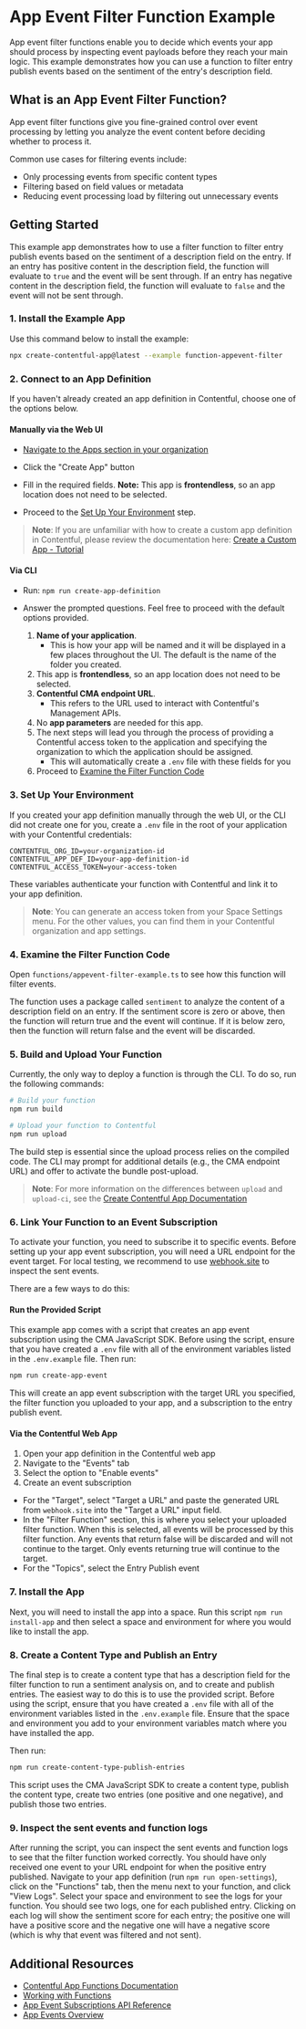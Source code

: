 # App Event Filter Function Example

App event filter functions enable you to decide which events your app should process by inspecting event payloads before they reach your main logic. This example demonstrates how you can use a function to filter entry publish events based on the sentiment of the entry's description field.

## What is an App Event Filter Function?

App event filter functions give you fine-grained control over event processing by letting you analyze the event content before deciding whether to process it.

Common use cases for filtering events include:

- Only processing events from specific content types
- Filtering based on field values or metadata
- Reducing event processing load by filtering out unnecessary events

## Getting Started

This example app demonstrates how to use a filter function to filter entry publish events based on the sentiment of a description field on the entry. If an entry has positive content in the description field, the function will evaluate to `true` and the event will be sent through. If an entry has negative content in the description field, the function will evaluate to `false` and the event will not be sent through.

### 1. Install the Example App

Use this command below to install the example:

```bash
npx create-contentful-app@latest --example function-appevent-filter
```

### 2. Connect to an App Definition

If you haven't already created an app definition in Contentful, choose one of the options below.

#### Manually via the Web UI

- [Navigate to the Apps section in your organization](https://app.contentful.com/deeplink?link=app-definition-list)

- Click the "Create App" button

- Fill in the required fields. **Note:** This app is **frontendless**, so an app location does not need to be selected.

- Proceed to the [Set Up Your Environment](#3-set-up-your-environment) step.

> **Note**: If you are unfamiliar with how to create a custom app definition in Contentful, please review the documentation here: [Create a Custom App - Tutorial](https://www.contentful.com/developers/docs/extensibility/app-framework/tutorial/?utm_source=webapp&utm_medium=app-listing&utm_campaign=in-app-help)

#### Via CLI

- Run: `npm run create-app-definition`
- Answer the prompted questions. Feel free to proceed with the default options provided.

  1. **Name of your application**.
     - This is how your app will be named and it will be displayed in a few places throughout the UI. The default is the name of the folder you created.
  2. This app is **frontendless**, so an app location does not need to be selected.
  3. **Contentful CMA endpoint URL**.
     - This refers to the URL used to interact with Contentful's Management APIs.
  4. No **app parameters** are needed for this app.
  5. The next steps will lead you through the process of providing a Contentful access token to the application and specifying the organization to which the application should be assigned.
     - This will automatically create a `.env` file with these fields for you
  6. Proceed to [Examine the Filter Function Code](#4-examine-the-filter-function-code)

### 3. Set Up Your Environment

If you created your app definition manually through the web UI, or the CLI did not create one for you, create a `.env` file in the root of your application with your Contentful credentials:

```env
CONTENTFUL_ORG_ID=your-organization-id
CONTENTFUL_APP_DEF_ID=your-app-definition-id
CONTENTFUL_ACCESS_TOKEN=your-access-token
```

These variables authenticate your function with Contentful and link it to your app definition.

> **Note**: You can generate an access token from your Space Settings menu. For the other values, you can find them in your Contentful organization and app settings.

### 4. Examine the Filter Function Code

Open `functions/appevent-filter-example.ts` to see how this function will filter events.

The function uses a package called `sentiment` to analyze the content of a description field on an entry. If the sentiment score is zero or above, then the function will return true and the event will continue. If it is below zero, then the function will return false and the event will be discarded.

### 5. Build and Upload Your Function

Currently, the only way to deploy a function is through the CLI. To do so, run the following commands:

```bash
# Build your function
npm run build

# Upload your function to Contentful
npm run upload
```

The build step is essential since the upload process relies on the compiled code. The CLI may prompt for additional details (e.g., the CMA endpoint URL) and offer to activate the bundle post-upload.

> **Note**: For more information on the differences between `upload` and `upload-ci`, see the [Create Contentful App Documentation](https://www.contentful.com/developers/docs/extensibility/app-framework/create-contentful-app/)

### 6. Link Your Function to an Event Subscription

To activate your function, you need to subscribe it to specific events. Before setting up your app event subscription, you will need a URL endpoint for the event target. For local testing, we recommend to use [webhook.site](https://webhook.site/) to inspect the sent events.

There are a few ways to do this:

#### Run the Provided Script

This example app comes with a script that creates an app event subscription using the CMA JavaScript SDK. Before using the script, ensure that you have created a `.env` file with all of the environment variables listed in the `.env.example` file. Then run:

```bash
npm run create-app-event
```

This will create an app event subscription with the target URL you specified, the filter function you uploaded to your app, and a subscription to the entry publish event.

#### Via the Contentful Web App

1. Open your app definition in the Contentful web app
2. Navigate to the "Events" tab
3. Select the option to "Enable events"
4. Create an event subscription

- For the "Target", select "Target a URL" and paste the generated URL from `webhook.site` into the "Target a URL" input field.
- In the "Filter Function" section, this is where you select your uploaded filter function. When this is selected, all events will be processed by this filter function. Any events that return false will be discarded and will not continue to the target. Only events returning true will continue to the target.
- For the "Topics", select the Entry Publish event

### 7. Install the App

Next, you will need to install the app into a space. Run this script `npm run install-app` and then select a space and environment for where you would like to install the app.

### 8. Create a Content Type and Publish an Entry

The final step is to create a content type that has a description field for the filter function to run a sentiment analysis on, and to create and publish entries. The easiest way to do this is to use the provided script. Before using the script, ensure that you have created a `.env` file with all of the environment variables listed in the `.env.example` file. Ensure that the space and environment you add to your environment variables match where you have installed the app.

Then run:

```bash
npm run create-content-type-publish-entries
```

This script uses the CMA JavaScript SDK to create a content type, publish the content type, create two entries (one positive and one negative), and publish those two entries.

### 9. Inspect the sent events and function logs

After running the script, you can inspect the sent events and function logs to see that the filter function worked correctly. You should have only received one event to your URL endpoint for when the positive entry published. Navigate to your app definition (run `npm run open-settings`), click on the "Functions" tab, then the menu next to your function, and click "View Logs". Select your space and environment to see the logs for your function. You should see two logs, one for each published entry. Clicking on each log will show the sentiment score for each entry; the positive one will have a positive score and the negative one will have a negative score (which is why that event was filtered and not sent).

## Additional Resources

- [Contentful App Functions Documentation](https://www.contentful.com/developers/docs/extensibility/app-framework/functions/)
- [Working with Functions](https://www.contentful.com/developers/docs/extensibility/app-framework/working-with-functions/)
- [App Event Subscriptions API Reference](https://www.contentful.com/developers/docs/references/content-management-api/#/reference/app-event-subscriptions)
- [App Events Overview](https://www.contentful.com/developers/docs/extensibility/app-framework/app-events/)
